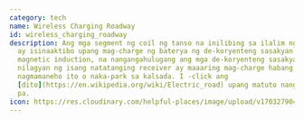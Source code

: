 ```yaml
---
category: tech
name: Wireless Charging Roadway
id: wireless_charging_roadway
description: Ang mga segment ng coil ng tanso na inilibing sa ilalim ng kalsada
  ay isinaaktibo upang mag-charge ng baterya ng de-koryenteng sasakyan gamit ang
  magnetic induction, na nangangahulugang ang mga de-koryenteng sasakyan na
  nilagyan ng isang natatanging receiver ay maaaring mag-charge habang
  nagmamaneho ito o naka-park sa kalsada. I -click ang
  [dito](https://en.wikipedia.org/wiki/Electric_road) upang matuto nang higit
  pa.
icon: https://res.cloudinary.com/helpful-places/image/upload/v1703279044/wireless_charging_roadway_1_jhfrly.svg
---
```

